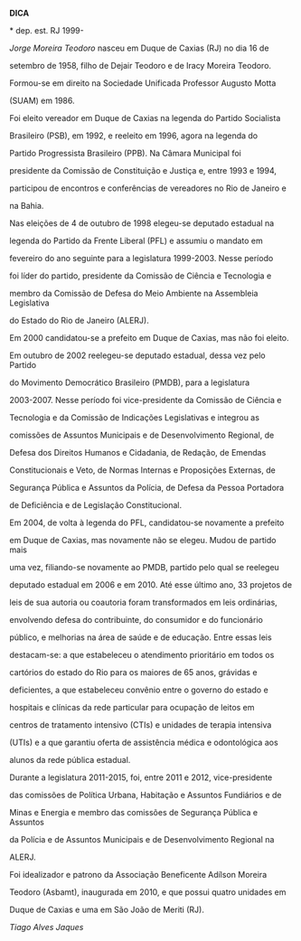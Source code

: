 **DICA**



\* dep. est. RJ 1999-



*Jorge Moreira Teodoro* nasceu em Duque de Caxias (RJ) no dia 16 de

setembro de 1958, filho de Dejair Teodoro e de Iracy Moreira Teodoro.



Formou-se em direito na Sociedade Unificada Professor Augusto Motta

(SUAM) em 1986.



Foi eleito vereador em Duque de Caxias na legenda do Partido Socialista

Brasileiro (PSB), em 1992, e reeleito em 1996, agora na legenda do

Partido Progressista Brasileiro (PPB). Na Câmara Municipal foi

presidente da Comissão de Constituição e Justiça e, entre 1993 e 1994,

participou de encontros e conferências de vereadores no Rio de Janeiro e

na Bahia.



Nas eleições de 4 de outubro de 1998 elegeu-se deputado estadual na

legenda do Partido da Frente Liberal (PFL) e assumiu o mandato em

fevereiro do ano seguinte para a legislatura 1999-2003. Nesse período

foi líder do partido, presidente da Comissão de Ciência e Tecnologia e

membro da Comissão de Defesa do Meio Ambiente na Assembleia Legislativa

do Estado do Rio de Janeiro (ALERJ).



Em 2000 candidatou-se a prefeito em Duque de Caxias, mas não foi eleito.

Em outubro de 2002 reelegeu-se deputado estadual, dessa vez pelo Partido

do Movimento Democrático Brasileiro (PMDB), para a legislatura

2003-2007. Nesse período foi vice-presidente da Comissão de Ciência e

Tecnologia e da Comissão de Indicações Legislativas e integrou as

comissões de Assuntos Municipais e de Desenvolvimento Regional, de

Defesa dos Direitos Humanos e Cidadania, de Redação, de Emendas

Constitucionais e Veto, de Normas Internas e Proposições Externas, de

Segurança Pública e Assuntos da Polícia, de Defesa da Pessoa Portadora

de Deficiência e de Legislação Constitucional.



Em 2004, de volta à legenda do PFL, candidatou-se novamente a prefeito

em Duque de Caxias, mas novamente não se elegeu. Mudou de partido mais

uma vez, filiando-se novamente ao PMDB, partido pelo qual se reelegeu

deputado estadual em 2006 e em 2010. Até esse último ano, 33 projetos de

leis de sua autoria ou coautoria foram transformados em leis ordinárias,

envolvendo defesa do contribuinte, do consumidor e do funcionário

público, e melhorias na área de saúde e de educação. Entre essas leis

destacam-se: a que estabeleceu o atendimento prioritário em todos os

cartórios do estado do Rio para os maiores de 65 anos, grávidas e

deficientes, a que estabeleceu convênio entre o governo do estado e

hospitais e clínicas da rede particular para ocupação de leitos em

centros de tratamento intensivo (CTIs) e unidades de terapia intensiva

(UTIs) e a que garantiu oferta de assistência médica e odontológica aos

alunos da rede pública estadual.



Durante a legislatura 2011-2015, foi, entre 2011 e 2012, vice-presidente

das comissões de Política Urbana, Habitação e Assuntos Fundiários e de

Minas e Energia e membro das comissões de Segurança Pública e Assuntos

da Polícia e de Assuntos Municipais e de Desenvolvimento Regional na

ALERJ.



Foi idealizador e patrono da Associação Beneficente Adílson Moreira

Teodoro (Asbamt), inaugurada em 2010, e que possui quatro unidades em

Duque de Caxias e uma em São João de Meriti (RJ).



*Tiago Alves Jaques*



